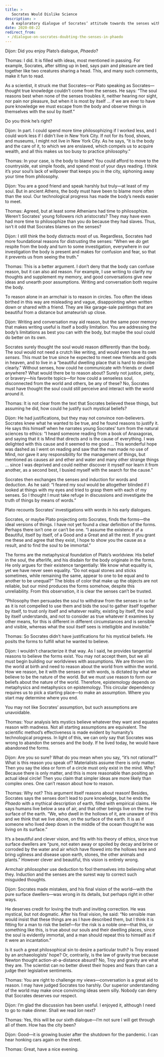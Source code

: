 ```yaml
---
title: >
   Socrates Would Dislike Science
description: >
   A exploratory dialogue of Socrates’ attitude towards the senses within _Phaedo_.
date: 2020-08-22
redirect_from:
 - /dialogue-on-socrates-doubting-the-senses-in-phaedo
---
```


<span class="sc">Dijon:</span> Did you enjoy Plato’s dialogue, _Phaedo_?

<span class="sc">Thomas:</span> I did. It is filled with ideas, most mentioned in passing. For example, Socrates, after sitting up in bed, says pain and pleasure are tied together like two creatures sharing a head. This, and many such comments, make it fun to read.

As a scientist, it struck me that Socrates—or Plato speaking as Socrates—thought true knowledge couldn’t come from the senses. He says: “The soul reasons best when none of the senses troubles it, neither hearing nor sight, nor pain nor pleasure, but when it is most by itself … if we are ever to have pure knowledge we must escape from the body and observe things in themselves with the soul by itself.”

Do you think he’s right?

<span class="sc">Dijon:</span> In part. I could spend more time philosophizing if I worked less, and I could work less if I didn’t live in New York City. If not for its food, shows, and museums, I might not live in New York City. As he says, “it is the body and the care of it, to which we are enslaved, which compels us to acquire wealth, and all this makes us too busy to practice philosophy.”

<span class="sc">Thomas:</span> In your case, is the body to blame? You could afford to move to the countryside, eat simple foods, and spend most of your days reading. I think it’s your soul’s lack of willpower that keeps you in the city, siphoning away your time from philosophy.

<span class="sc">Dijon:</span> You are a good friend and speak harshly but truly—at least of my soul. But in ancient Athens, the body must have been to blame more often than the soul. Our technological progress has made the body’s needs easier to meet.

<span class="sc">Thomas:</span> Agreed, but at least some Athenians had time to philosophize. Weren’t Socrates’ young followers rich aristocrats? They may have even had more time to philosophize than you do because they had slaves. Thus, isn’t it odd that Socrates blames on the senses?

<span class="sc">Dijon:</span> I still think the body distracts most of us. Regardless, Socrates had more foundational reasons for distrusting the senses: “When we _do_ get respite from the body and turn to some investigation, everywhere in our investigation the body is present and makes for confusion and fear, so that it prevents us from seeing the truth.”

<span class="sc">Thomas:</span> This is a better argument. I don’t deny that the body can confuse reason, but it can also aid reason. For example, I use writing to clarify my thoughts and supplement my memory, and good conversations give new ideas and unearth poor assumptions. Writing and conversation both require the body.

To reason alone in an armchair is to reason in circles. Too often the ideas birthed in this way are misleading and vague, disappointing when written down or shared with a friend. They are like garage-sale paintings that are beautiful from a distance but amateurish up close.

<span class="sc">Dijon:</span> Writing and conversation may aid reason, but the same poor memory that makes writing useful is itself a bodily limitation. You are addressing the body’s limitations as best you can with the body, but maybe the soul could do better on its own.

Socrates surely thought the soul would reason differently than the body. The soul would not need a crutch like writing, and would even have its own _senses_. This must be true since he expected to meet new friends and gods in heaven, and to live in a “beautiful dwelling place that is hard to describe clearly.” Without senses, how could he communicate with friends or dwell anywhere? What would there be to reason about? Surely not justice, piety, or bravery—his favorite topics—for how could a senseless soul, disconnected from the world and others, be any of these? No, Socrates must have thought the soul could still perceive and interact with the world around it.

<span class="sc">Thomas:</span> It is not clear from the text that Socrates believed these things, but assuming he did, how could he justify such mystical beliefs?

<span class="sc">Dijon:</span> He had justifications, but they may not convince non-believers. Socrates knew what he wanted to be true, and he found reasons to justify it. He says this himself when he narrates young Socrates’ turn from the natural sciences to ethics: “I heard someone reading from a book of Anaxagoras, and saying that it is Mind that directs and is the cause of everything. I was delighted with this cause and it seemed to me good … This wonderful hope was dashed as I went on reading and saw that the man made no use of Mind, nor gave it any responsibility for the management of things, but mentioned as causes air and ether and water and many other strange things … since I was deprived and could neither discover it myself nor learn it from another, as a second best, I busied myself with the search for the cause.”

Socrates then exchanges the senses and induction for words and deduction. As he said: “I feared my soul would be altogether blinded if I looked at things with my eyes and tried to grasp them with each of my senses. So I thought I must take refuge in discussions and investigate the truth of things by means of words.”

Plato recounts Socrates’ investigations with words in his early dialogues.

Socrates, or maybe Plato projecting onto Socrates, finds the forms—the ideal versions of things. I have not yet found a clear definition of the forms. Perhaps there isn’t one or can’t be one. “I assume the existence of a Beautiful, itself by itself, of a Good and a Great and all the rest. If you grant me these and agree that they exist, I hope to show you the cause as a result, and to find the soul to be immortal.”

The forms are the metaphysical foundation of Plato’s worldview. His belief in the soul, the afterlife, and his disdain for the body originate in the forms. He only argues for their existence tangentially: We know what equality is, yet we have never seen equality. “Do not equal stones and sticks sometimes, while remaining the same, appear to one to be equal and to another to be unequal?” The blobs of color that make up the objects are not reliable, but our mind produces the forms somehow, despite this unreliability. From this observation, it is clear the senses can’t be trusted.

“Philosophy then persuades the soul to withdraw from the senses in so far as it is not compelled to use them and bids the soul to gather itself together by itself, to trust only itself and whatever reality, existing by itself, the soul by itself understands, and not to consider as true whatever it examines by other means, for this is different in different circumstances and is sensible and visible, whereas what the soul itself sees is intelligible and invisible.”

<span class="sc">Thomas:</span> So Socrates didn’t have justifications for his mystical beliefs. He posits the forms to fulfill what he wanted to believe.

<span class="sc">Dijon:</span> I wouldn’t characterize it that way. As I said, he provides tangential reasons to believe the forms exist. You may not accept them, but we all must begin building our worldviews with assumptions. We are thrown into the world at birth and need to reason about the world from within the world. How we reason, be it with the senses or with words, is dictated by what we believe to be the nature of the world. But we must use reason to form our beliefs about the nature of the world. Therefore, epistemology depends on metaphysics and metaphysics on epistemology. This circular dependency requires us to pick a starting place—to make an assumption. Where you start may determine where you end.

You may not like Socrates’ assumption, but such assumptions are unavoidable.

<span class="sc">Thomas:</span> Your analysis lets mystics believe whatever they want and equates reason with madness. Not all starting assumptions are equivalent. The scientific method’s effectiveness is made evident by humanity’s technological progress. In light of this, we can only say that Socrates was wrong to abandon the senses and the body. If he lived today, he would have abandoned the forms.

<span class="sc">Dijon:</span> Are you so sure? What do you mean when you say, “it’s not rational?” What is this reason you speak of? Materialists assume there is only matter. Then you say the idea or form of a circle must only exist in the mind. Why? Because there is only matter, and this is more reasonable than positing an actual ideal circle! Then you claim that simpler ideas are more likely than complex ones. One can’t reason about how to reason.

<span class="sc">Thomas:</span> Why not? This argument itself reasons about reason! Besides, Socrates says the senses don’t lead to pure knowledge, but he ends the _Phaedo_ with a mythical description of earth, filled with empirical claims. He says humans live below a sea of air, and that other beings live on the _true_ surface of the earth. “We, who dwell in the hollows of it, are unaware of this and we think that we live above, on the surface of the earth. It is as if someone who lived deep down in the middle of the ocean thought he was living on its surface.”

It’s a beautiful and clever vision, and fits with his theory of ethics, since true surface dwellers are “pure, not eaten away or spoiled by decay and brine or corroded by the water and air which have flowed into the hollows here and bring ugliness and disease upon earth, stones, the other animals and plants.” However clever and beautiful, this vision is entirely wrong.

Armchair philosopher use deduction to fool themselves into believing what they. Induction and the senses are the surest way to correct such misguided thoughts.

<span class="sc">Dijon:</span> Socrates made mistakes, and his final vision of the world—with the pure surface dwellers—was wrong in its details, but perhaps right in other ways.

He deserves credit for loving the truth and inviting correction. He was mystical, but not dogmatic. After his final vision, he said: “No sensible man would insist that these things are as I have described them, but I think it is fitting for a man to risk the belief—for the risk is a noble one—that this, or something like this, is true about our souls and their dwelling places, since the soul is evidently immortal, and a man should repeat this to himself as if it were an incantation.”

Is it such a great philosophical sin to desire a particular truth? Is Troy erased by an archaeologists’ hope? Or, contrarily, is the law of gravity true because Newton thought action-at-a-distance absurd? No, Troy and gravity are what they are. The scientist can no better divest their hopes and fears than can a judge their legislative sentiments.

<span class="sc">Thomas:</span> You are right to challenge my views—conversation is a great aid to reason. I may have judged Socrates too harshly. Our superior understanding of the world may make once convincing ideas seem silly. Nobody can deny that Socrates deserves our respect.

<span class="sc">Dijon:</span> I’m glad the discussion has been useful. I enjoyed it, although I need to go to make dinner. Shall we read _Ion_ next?

<span class="sc">Thomas:</span> Yes, this will be our sixth dialogue—I’m not sure I will get through all of them. How has the city been?

<span class="sc">Dijon:</span> Good—it is growing busier after the shutdown for the pandemic. I can hear honking cars again on the street.

<span class="sc">Thomas:</span> Great, have a nice evening.
